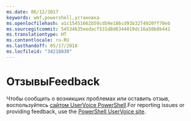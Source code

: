 ```yaml
---
ms.date: 06/12/2017
keywords: wmf,powershell,установка
ms.openlocfilehash: a1c15451662b59cdb9e186cd93b3274920ff70eb
ms.sourcegitcommit: 54534635eedacf531d8d6344019dc16a50b8b441
ms.translationtype: HT
ms.contentlocale: ru-RU
ms.lasthandoff: 05/17/2018
ms.locfileid: "34218830"
---
```

# <a name="feedback"></a><span data-ttu-id="113f2-102">Отзывы</span><span class="sxs-lookup"><span data-stu-id="113f2-102">Feedback</span></span>
<span data-ttu-id="113f2-103">Чтобы сообщить о возникших проблемах или оставить отзыв, воспользуйтесь [сайтом UserVoice PowerShell](http://windowsserver.uservoice.com/forums/301869-powershell).</span><span class="sxs-lookup"><span data-stu-id="113f2-103">For reporting issues or providing feedback, use the [PowerShell UserVoice site](http://windowsserver.uservoice.com/forums/301869-powershell).</span></span>
